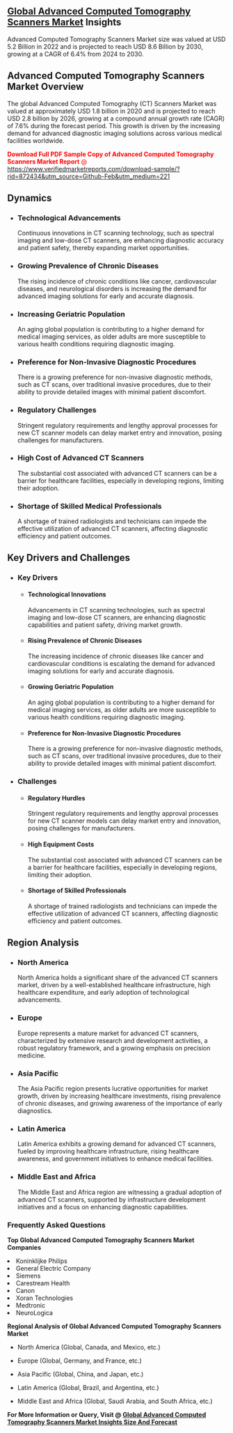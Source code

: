<h2><a href="https://www.verifiedmarketreports.com/download-sample/?rid=872434&amp;utm_source=Github&amp;utm_medium=221" target="_blank">Global Advanced Computed Tomography Scanners Market</a> Insights</h2><p>Advanced Computed Tomography Scanners Market size was valued at USD 5.2 Billion in 2022 and is projected to reach USD 8.6 Billion by 2030, growing at a CAGR of 6.4% from 2024 to 2030.</p><p> <h2>Advanced Computed Tomography Scanners Market Overview</h2> <p>The global Advanced Computed Tomography (CT) Scanners Market was valued at approximately USD 1.8 billion in 2020 and is projected to reach USD 2.8 billion by 2026, growing at a compound annual growth rate (CAGR) of 7.6% during the forecast period. This growth is driven by the increasing demand for advanced diagnostic imaging solutions across various medical facilities worldwide. </p> <p><p><span class=""><span style="color: #ff0000;"><strong>Download Full PDF Sample Copy of Advanced Computed Tomography Scanners Market Report</strong> @ </span><a href="https://www.verifiedmarketreports.com/download-sample/?rid=872434&amp;utm_source=Github-Feb&amp;utm_medium=221" target="_blank">https://www.verifiedmarketreports.com/download-sample/?rid=872434&amp;utm_source=Github-Feb&amp;utm_medium=221</a></span></p></p> <h2>Dynamics</h2> <ul> <li><h3>Technological Advancements</h3> <p>Continuous innovations in CT scanning technology, such as spectral imaging and low-dose CT scanners, are enhancing diagnostic accuracy and patient safety, thereby expanding market opportunities. </p> </li> <li><h3>Growing Prevalence of Chronic Diseases</h3> <p>The rising incidence of chronic conditions like cancer, cardiovascular diseases, and neurological disorders is increasing the demand for advanced imaging solutions for early and accurate diagnosis. </p> </li> <li><h3>Increasing Geriatric Population</h3> <p>An aging global population is contributing to a higher demand for medical imaging services, as older adults are more susceptible to various health conditions requiring diagnostic imaging. </p> </li> <li><h3>Preference for Non-Invasive Diagnostic Procedures</h3> <p>There is a growing preference for non-invasive diagnostic methods, such as CT scans, over traditional invasive procedures, due to their ability to provide detailed images with minimal patient discomfort. </p> </li> <li><h3>Regulatory Challenges</h3> <p>Stringent regulatory requirements and lengthy approval processes for new CT scanner models can delay market entry and innovation, posing challenges for manufacturers. </p> </li> <li><h3>High Cost of Advanced CT Scanners</h3> <p>The substantial cost associated with advanced CT scanners can be a barrier for healthcare facilities, especially in developing regions, limiting their adoption. </p> </li> <li><h3>Shortage of Skilled Medical Professionals</h3> <p>A shortage of trained radiologists and technicians can impede the effective utilization of advanced CT scanners, affecting diagnostic efficiency and patient outcomes. </p> </li> </ul> <h2>Key Drivers and Challenges</h2> <ul> <li><h3>Key Drivers</h3> <ul> <li><h4>Technological Innovations</h4> <p>Advancements in CT scanning technologies, such as spectral imaging and low-dose CT scanners, are enhancing diagnostic capabilities and patient safety, driving market growth. </p> </li> <li><h4>Rising Prevalence of Chronic Diseases</h4> <p>The increasing incidence of chronic diseases like cancer and cardiovascular conditions is escalating the demand for advanced imaging solutions for early and accurate diagnosis. </p> </li> <li><h4>Growing Geriatric Population</h4> <p>An aging global population is contributing to a higher demand for medical imaging services, as older adults are more susceptible to various health conditions requiring diagnostic imaging. </p> </li> <li><h4>Preference for Non-Invasive Diagnostic Procedures</h4> <p>There is a growing preference for non-invasive diagnostic methods, such as CT scans, over traditional invasive procedures, due to their ability to provide detailed images with minimal patient discomfort. </p> </li> </ul> </li> <li><h3>Challenges</h3> <ul> <li><h4>Regulatory Hurdles</h4> <p>Stringent regulatory requirements and lengthy approval processes for new CT scanner models can delay market entry and innovation, posing challenges for manufacturers. </p> </li> <li><h4>High Equipment Costs</h4> <p>The substantial cost associated with advanced CT scanners can be a barrier for healthcare facilities, especially in developing regions, limiting their adoption. </p> </li> <li><h4>Shortage of Skilled Professionals</h4> <p>A shortage of trained radiologists and technicians can impede the effective utilization of advanced CT scanners, affecting diagnostic efficiency and patient outcomes. </p> </li> </ul> </li> </ul> <h2>Region Analysis</h2> <ul> <li><h3>North America</h3> <p>North America holds a significant share of the advanced CT scanners market, driven by a well-established healthcare infrastructure, high healthcare expenditure, and early adoption of technological advancements. </p> </li> <li><h3>Europe</h3> <p>Europe represents a mature market for advanced CT scanners, characterized by extensive research and development activities, a robust regulatory framework, and a growing emphasis on precision medicine. </p> </li> <li><h3>Asia Pacific</h3> <p>The Asia Pacific region presents lucrative opportunities for market growth, driven by increasing healthcare investments, rising prevalence of chronic diseases, and growing awareness of the importance of early diagnostics. </p> </li> <li><h3>Latin America</h3> <p>Latin America exhibits a growing demand for advanced CT scanners, fueled by improving healthcare infrastructure, rising healthcare awareness, and government initiatives to enhance medical facilities. </p> </li> <li><h3>Middle East and Africa</h3> <p>The Middle East and Africa region are witnessing a gradual adoption of advanced CT scanners, supported by infrastructure development initiatives and a focus on enhancing diagnostic capabilities. </p> </li> </ul> <h3>Frequently Asked Questions</h3> <p><strong</p><p><strong>Top Global Advanced Computed Tomography Scanners Market Companies</strong></p><div data-test-id=""><p><li>Koninklijke Philips</li><li> General Electric Company</li><li> Siemens</li><li> Carestream Health</li><li> Canon</li><li> Xoran Technologies</li><li> Medtronic</li><li> NeuroLogica</li></p><div><strong>Regional Analysis of&nbsp;Global Advanced Computed Tomography Scanners Market</strong></div><ul><li dir="ltr"><p dir="ltr">North America&nbsp;(Global, Canada, and Mexico, etc.)</p></li><li dir="ltr"><p dir="ltr">Europe (Global, Germany, and France, etc.)</p></li><li dir="ltr"><p dir="ltr">Asia Pacific&nbsp;(Global, China, and Japan, etc.)</p></li><li dir="ltr"><p dir="ltr">Latin America&nbsp;(Global, Brazil, and Argentina, etc.)</p></li><li dir="ltr">Middle East and Africa&nbsp;(Global, Saudi Arabia, and South Africa, etc.)</li></ul><p><strong>For More Information or Query, Visit @&nbsp;</strong><strong><a href="https://www.verifiedmarketreports.com/product/advanced-computed-tomography-scanners-market/?utm_source=Github&amp;utm_medium=221" target="_blank">Global Advanced Computed Tomography Scanners Market Insights Size And Forecast</a></strong></p></div>
